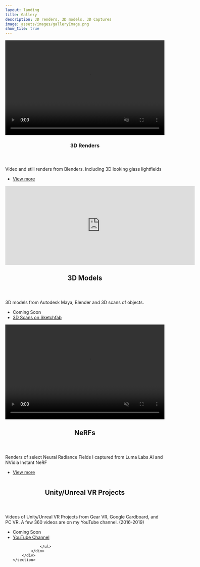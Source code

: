 ```yaml
---
layout: landing
title: Gallery
description: 3D renders, 3D models, 3D Captures
image: assets/images/galleryImage.png
show_tile: true
---
```


<!-- Main -->
<div id="main">




<!--
<section id="one">
	<div class="inner">
		<header class="major">
			<h2>Gallery</h2>
		</header>
		<p></p>
	</div>
</section>
-->
<!-- 3D Renders  -->
<section id="two" class="spotlights">
	<section>
		<video id="v0" width="100%" width=500px height=300px autoplay loop muted controls>
    <source src="assets/videos/Polygon_Sunrise_Cyrus_Vachha.mp4" type="video/mp4" />
  </video>
		<div class="content">
			<div class="inner">
				<header class="major">
					<h3>3D Renders</h3>
				</header>
				<p>Video and still renders from Blenders. Including 3D looking glass lightfields</p>
				<ul class="actions">
					<!-- href="renders_3d_gallery.html"-->
					<li><a  href="renders_3d_gallery.html" class="button">View more</a></li>
				</ul>
			</div>
		</div>
	</section>
	<section>
		<iframe style="width: 600px; height: 250px;" src="https://blocks.glass/embed/1540" frameborder="0" allow="xr-spatial-tracking; accelerometer; gyroscope; magnetometer"></iframe>
		<div class="content">
			<div class="inner">
				<header class="major">
					<h2>3D Models</h2>
				</header>
				<p>3D models from Autodesk Maya, Blender and 3D scans of objects.</p>
				<ul class="actions">
					<!-- "models_3d_gallery.html"-->
					<li><a  class="button">Coming Soon</a></li>
					<li> <a href="https://sketchfab.com/cvachha549" class="button">3D Scans on Sketchfab</a></li>
				</ul>
			</div>
		</div>
</section>
	<section id="three">
		<video id="v0" width="100%" width=500px height=300px autoplay loop muted controls>
			<source src="assets/videos/berkeleyBuildingsLuma.mp4" type="video/mp4" />
		</video>
		<div class="content">
			<div class="inner">
				<header class="major">
					<h2>NeRFs</h2>
				</header>
				<p>Renders of select Neural Radiance Fields I captured from Luma Labs AI and NVidia Instant NeRF</p>
				<ul class="actions">
					<li><a href="nerf_gallery.html" class="button">View more</a></li>
				</ul>
			</div>
		</div>
	</section>
	<section id="three">
		<a class="image">
			<img src="{% link assets/images/vrgames_banner.PNG %}" alt="" data-position="25% 25%" />
		</a>
		<div class="content">
			<div class="inner">
				<header class="major">
					<h2>Unity/Unreal VR Projects</h2>
				</header>
				<p>Videos of Unity/Unreal VR Projects from Gear VR, Google Cardboard, and PC VR. A few 360 videos are on my YouTube channel. (2016-2019)</p>
				<ul class="actions">
					<li><a class="button">Coming Soon</a></li>
					<li><a href="https://www.youtube.com/channel/UCil6yg2M9cTtPu0DQoGs_bg" class="button">YouTube Channel</a></li>

				</ul>
			</div>
		</div>
	</section>
</section>
<!--
<section id="three">
	<div class="inner">
		<header class="major">
			<h2>Extra</h2>
		</header>
		<p>Additional projects or scenes rendered </p>
        <ul class="actions">
			<li><a class="button">Coming Soon</a></li>
		</ul>
	</div>
</section>
-->

<!--
<iframe style="width: 100%; height: 100%;" src="https://blocks.glass/embed/1524" frameborder="0" allow="xr-spatial-tracking; accelerometer; gyroscope; magnetometer"></iframe>

<iframe style="width: 1000px; height: 555px;" src="https://blocks.glass/embed/1563" frameborder="0" allow="xr-spatial-tracking; accelerometer; gyroscope; magnetometer"></iframe>

<iframe style="width: 1000px; height: 555px;" src="https://blocks.glass/embed/1553" frameborder="0" allow="xr-spatial-tracking; accelerometer; gyroscope; magnetometer"></iframe>

<iframe style="width: 1000px; height: 555px;" src="https://blocks.glass/embed/1540" frameborder="0" allow="xr-spatial-tracking; accelerometer; gyroscope; magnetometer"></iframe>

<iframe style="width: 1000px; height: 555px;" src="https://blocks.glass/embed/1570" frameborder="0" allow="xr-spatial-tracking; accelerometer; gyroscope; magnetometer"></iframe>

<iframe style="width: 1000px; height: 555px;" src="https://blocks.glass/embed/1572" frameborder="0" allow="xr-spatial-tracking; accelerometer; gyroscope; magnetometer"></iframe>

<iframe style="width: 1000px; height: 555px;" src="https://blocks.glass/embed/1579" frameborder="0" allow="xr-spatial-tracking; accelerometer; gyroscope; magnetometer"></iframe>

<iframe style="width: 900px; height: 1600px;" src="https://blocks.glass/embed/1576" frameborder="0" allow="xr-spatial-tracking; accelerometer; gyroscope; magnetometer"></iframe>
-->